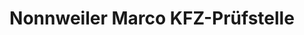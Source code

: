 ---
title: "Nonnweiler Marco KFZ-Prüfstelle"
url: /neunkirchen/nonnweiler-marco-kfz-pruefstelle/
shop: Autowerkstatt
---
